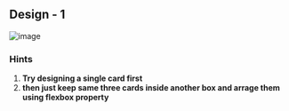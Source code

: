 ## Design - 1

![image](https://github.com/user-attachments/assets/fbb79768-6098-4b1f-ad8f-45686f62bbf2)

### Hints
1. **Try designing a single card first**
2. **then just keep same three cards inside another box and arrage them using flexbox property**
